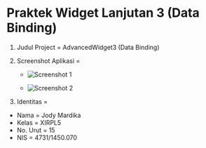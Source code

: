 # Praktek Widget Lanjutan 3 (Data Binding)

1. Judul Project = AdvancedWidget3 (Data Binding)

2. Screenshot Aplikasi =

   * ![Screenshot 1](https://cloud.githubusercontent.com/assets/22114252/19041097/f2721892-89b0-11e6-8342-fa9ec2d168cb.png)
   
   * ![Screenshot 2](https://cloud.githubusercontent.com/assets/22114252/19041114/fcaa6c7e-89b0-11e6-9196-48fa3830cb77.png)
   
3. Identitas =

 * Nama      = Jody Mardika
 * Kelas     = XIRPL5
 * No. Urut  = 15
 * NIS       = 4731/1450.070
